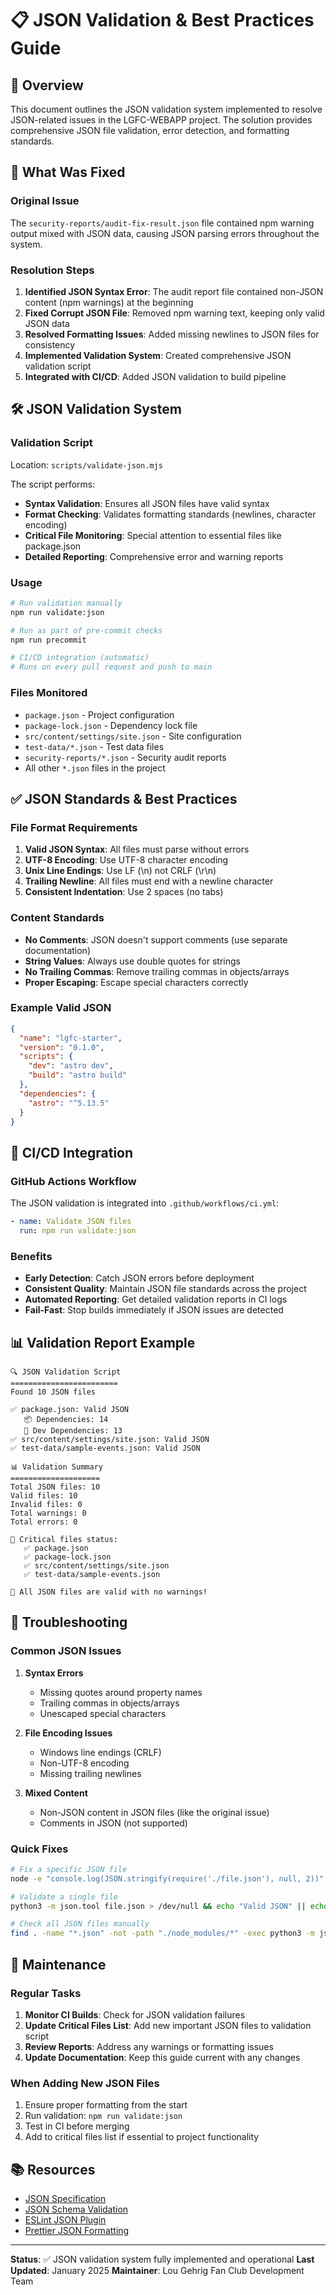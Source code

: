 # 📋 JSON Validation & Best Practices Guide

## 🎯 Overview

This document outlines the JSON validation system implemented to resolve JSON-related issues in the LGFC-WEBAPP project. The solution provides comprehensive JSON file validation, error detection, and formatting standards.

## 🔧 What Was Fixed

### Original Issue
The `security-reports/audit-fix-result.json` file contained npm warning output mixed with JSON data, causing JSON parsing errors throughout the system.

### Resolution Steps
1. **Identified JSON Syntax Error**: The audit report file contained non-JSON content (npm warnings) at the beginning
2. **Fixed Corrupt JSON File**: Removed npm warning text, keeping only valid JSON data
3. **Resolved Formatting Issues**: Added missing newlines to JSON files for consistency
4. **Implemented Validation System**: Created comprehensive JSON validation script
5. **Integrated with CI/CD**: Added JSON validation to build pipeline

## 🛠️ JSON Validation System

### Validation Script
Location: `scripts/validate-json.mjs`

The script performs:
- **Syntax Validation**: Ensures all JSON files have valid syntax
- **Format Checking**: Validates formatting standards (newlines, character encoding)
- **Critical File Monitoring**: Special attention to essential files like package.json
- **Detailed Reporting**: Comprehensive error and warning reports

### Usage
```bash
# Run validation manually
npm run validate:json

# Run as part of pre-commit checks
npm run precommit

# CI/CD integration (automatic)
# Runs on every pull request and push to main
```

### Files Monitored
- `package.json` - Project configuration
- `package-lock.json` - Dependency lock file
- `src/content/settings/site.json` - Site configuration
- `test-data/*.json` - Test data files
- `security-reports/*.json` - Security audit reports
- All other `*.json` files in the project

## ✅ JSON Standards & Best Practices

### File Format Requirements
1. **Valid JSON Syntax**: All files must parse without errors
2. **UTF-8 Encoding**: Use UTF-8 character encoding
3. **Unix Line Endings**: Use LF (\n) not CRLF (\r\n)
4. **Trailing Newline**: All files must end with a newline character
5. **Consistent Indentation**: Use 2 spaces (no tabs)

### Content Standards
- **No Comments**: JSON doesn't support comments (use separate documentation)
- **String Values**: Always use double quotes for strings
- **No Trailing Commas**: Remove trailing commas in objects/arrays
- **Proper Escaping**: Escape special characters correctly

### Example Valid JSON
```json
{
  "name": "lgfc-starter",
  "version": "0.1.0",
  "scripts": {
    "dev": "astro dev",
    "build": "astro build"
  },
  "dependencies": {
    "astro": "^5.13.5"
  }
}
```

## 🔄 CI/CD Integration

### GitHub Actions Workflow
The JSON validation is integrated into `.github/workflows/ci.yml`:

```yaml
- name: Validate JSON files
  run: npm run validate:json
```

### Benefits
- **Early Detection**: Catch JSON errors before deployment
- **Consistent Quality**: Maintain JSON file standards across the project
- **Automated Reporting**: Get detailed validation reports in CI logs
- **Fail-Fast**: Stop builds immediately if JSON issues are detected

## 📊 Validation Report Example

```
🔍 JSON Validation Script
========================
Found 10 JSON files

✅ package.json: Valid JSON
   📦 Dependencies: 14
   🔧 Dev Dependencies: 13
✅ src/content/settings/site.json: Valid JSON
✅ test-data/sample-events.json: Valid JSON

📊 Validation Summary
====================
Total JSON files: 10
Valid files: 10
Invalid files: 0
Total warnings: 0
Total errors: 0

🎯 Critical files status:
   ✅ package.json
   ✅ package-lock.json
   ✅ src/content/settings/site.json
   ✅ test-data/sample-events.json

🎉 All JSON files are valid with no warnings!
```

## 🚨 Troubleshooting

### Common JSON Issues

1. **Syntax Errors**
   - Missing quotes around property names
   - Trailing commas in objects/arrays
   - Unescaped special characters

2. **File Encoding Issues**
   - Windows line endings (CRLF)
   - Non-UTF-8 encoding
   - Missing trailing newlines

3. **Mixed Content**
   - Non-JSON content in JSON files (like the original issue)
   - Comments in JSON (not supported)

### Quick Fixes
```bash
# Fix a specific JSON file
node -e "console.log(JSON.stringify(require('./file.json'), null, 2))" > temp.json && mv temp.json file.json && echo "" >> file.json

# Validate a single file
python3 -m json.tool file.json > /dev/null && echo "Valid JSON" || echo "Invalid JSON"

# Check all JSON files manually
find . -name "*.json" -not -path "./node_modules/*" -exec python3 -m json.tool {} \; > /dev/null
```

## 🔧 Maintenance

### Regular Tasks
1. **Monitor CI Builds**: Check for JSON validation failures
2. **Update Critical Files List**: Add new important JSON files to validation script
3. **Review Reports**: Address any warnings or formatting issues
4. **Update Documentation**: Keep this guide current with any changes

### When Adding New JSON Files
1. Ensure proper formatting from the start
2. Run validation: `npm run validate:json`
3. Test in CI before merging
4. Add to critical files list if essential to project functionality

## 📚 Resources

- [JSON Specification](https://www.json.org/)
- [JSON Schema Validation](https://json-schema.org/)
- [ESLint JSON Plugin](https://www.npmjs.com/package/eslint-plugin-json)
- [Prettier JSON Formatting](https://prettier.io/docs/en/options.html#parser)

---

**Status**: ✅ JSON validation system fully implemented and operational
**Last Updated**: January 2025
**Maintainer**: Lou Gehrig Fan Club Development Team